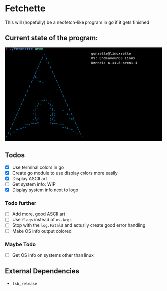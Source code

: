 # Fetchette
This will (hopefully) be a neofetch-like program in go if it gets finished

## Current state of the program:
![image](screenshots/earlyArch.png)

## Todos
- [X] Use terminal colors in go
- [X] Create go module to use display colors more easily
- [X] Display ASCII art
- [ ] Get system info: WIP
- [X] Display system info next to logo
### Todo further
- [ ] Add more, good ASCII art
- [ ] Use `flags` instead of `os.Args`
- [ ] Stop with the `log.Fatal`s and actually create good error handling
- [ ] Make OS info output colored
### Maybe Todo
- [ ] Get OS info on systems other than linux

## External Dependencies
- `lsb_release`
